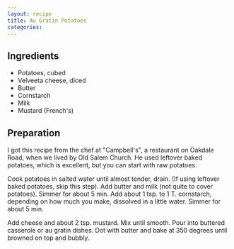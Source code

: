 ```yaml
---
layout: recipe
title: Au Gratin Potatoes
categories:
---
```


## Ingredients

- Potatoes, cubed
- Velveeta cheese, diced
- Butter
- Cornstarch
- Milk
- Mustard (French's)

## Preparation

I got this recipe from the chef at "Campbell's", a restaurant on Oakdale Road, when we lived by Old Salem Church.  He used leftover baked potatoes, which is excellent, but you can start with raw potatoes. Cook potatoes in salted water until almost tender, drain.  (If using leftover baked potatoes, skip this step).  Add butter and milk (not quite to cover potatoes).  Simmer for about 5 min.  Add about 1 tsp. to 1 T. cornstarch, depending on how much you make, dissolved in a little water.  Simmer for about 5 min.Add cheese and about 2 tsp. mustard.  Mix until smooth.  Pour into buttered casserole or au gratin dishes.  Dot with butter and bake at 350 degrees until browned on top and bubbly.